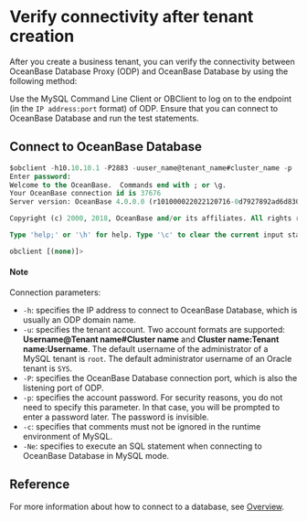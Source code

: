 # Verify connectivity after tenant creation

After you create a business tenant, you can verify the connectivity between OceanBase Database Proxy (ODP) and OceanBase Database by using the following method:

Use the MySQL Command Line Client or OBClient to log on to the endpoint (in the `IP address:port` format) of ODP. Ensure that you can connect to OceanBase Database and run the test statements.

## Connect to OceanBase Database

```sql
$obclient -h10.10.10.1 -P2883 -uuser_name@tenant_name#cluster_name -p
Enter password:
Welcome to the OceanBase.  Commands end with ; or \g.
Your OceanBase connection id is 37676
Server version: OceanBase 4.0.0.0 (r101000022022120716-0d7927892ad6d830e28437af099f018b0ad9a322) (Built Dec  7 2022 16:22:15)

Copyright (c) 2000, 2018, OceanBase and/or its affiliates. All rights reserved.

Type 'help;' or '\h' for help. Type '\c' to clear the current input statement.

obclient [(none)]>
```

  <main id="notice" type='explain'>
    <h4>Note</h4>
    <p>Connection parameters:</p>
    <ul>
    <li><code>-h</code>: specifies the IP address to connect to OceanBase Database, which is usually an ODP domain name. </li>
    <li><code>-u</code>: specifies the tenant account. Two account formats are supported: <strong>Username@Tenant name#Cluster name</strong> and <strong>Cluster name:Tenant name:Username</strong>. The default username of the administrator of a MySQL tenant is <code>root</code>. The default administrator username of an Oracle tenant is <code>SYS</code>. </li>
    <li><code>-P</code>: specifies the OceanBase Database connection port, which is also the listening port of ODP. </li>
    <li><code>-p</code>: specifies the account password. For security reasons, you do not need to specify this parameter. In that case, you will be prompted to enter a password later. The password is invisible. </li>
    <li><code>-c</code>: specifies that comments must not be ignored in the runtime environment of MySQL. </li>
    <li><code>-Ne</code>: specifies to execute an SQL statement when connecting to OceanBase Database in MySQL mode. </li>
    </ul>
  </main>

## Reference

For more information about how to connect to a database, see [Overview](../../../../3.develop/1.application-development-of-mysql-mode/1.database-connection-with-client-of-mysql-mode/1.connection-methods-overview-of-mysql-mode.md).
